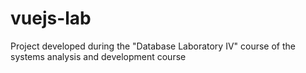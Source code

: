# vuejs-lab
Project developed during the "Database Laboratory IV" course of the systems analysis and development course
